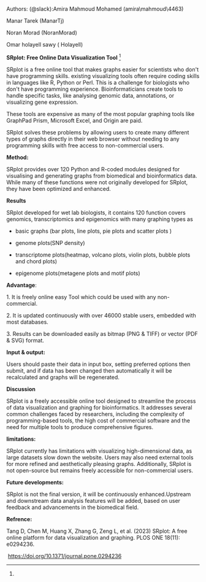 Authors: (@slack):Amira Mahmoud Mohamed (amira\\mahmoud\\4463)

Manar Tarek (ManarTj)

Noran Morad (NoranMorad)

Omar holayell sawy ( Holayell)

**SRplot: Free Online Data Visualization Tool** [^1]

SRplot is a free online tool that makes graphs easier for scientists who
don't have programming skills. existing visualizing tools often require
coding skills in languages like R, Python or Perl. This is a challenge
for biologists who don't have programming experience. Bioinformaticians
create tools to handle specific tasks, like analysing genomic data,
annotations, or visualizing gene expression.

These tools are expensive as many of the most popular graphing tools
like GraphPad Prism, Microsoft Excel, and Origin are paid.

SRplot solves these problems by allowing users to create many different
types of graphs directly in their web browser without needing to any
programming skills with free access to non-commercial users.

**Method:**

SRplot provides over 120 Python and R-coded modules designed for
visualising and generating graphs from biomedical and bioinformatics
data. While many of these functions were not originally developed for
SRplot, they have been optimized and enhanced.

**Results**

SRplot developed for wet lab biologists, it contains 120 function covers
genomics, transcriptomics and epigenomics with many graphing types as

- basic graphs (bar plots, line plots, pie plots and scatter plots )

- genome plots(SNP density)

- transcriptome plots(heatmap, volcano plots, violin plots, bubble plots
  and chord plots)

- epigenome plots(metagene plots and motif plots)

**Advantage**:

1\. It is freely online easy Tool which could be used with any
non-commercial.

2\. It is updated continuously with over 46000 stable users, embedded
with most databases.

3\. Results can be downloaded easily as bitmap (PNG & TIFF) or vector
(PDF & SVG) format.

**Input & output:**

Users should paste their data in input box, setting preferred options
then submit, and if data has been changed then automatically it will be
recalculated and graphs will be regenerated.

**Discussion**

SRplot is a freely accessible online tool designed to streamline the
process of data visualization and graphing for bioinformatics. It
addresses several common challenges faced by researchers, including the
complexity of programming-based tools, the high cost of commercial
software and the need for multiple tools to produce comprehensive
figures.

**limitations:**

SRplot currently has limitations with visualizing high-dimensional data,
as large datasets slow down the website. Users may also need external
tools for more refined and aesthetically pleasing graphs. Additionally,
SRplot is not open-source but remains freely accessible for
non-commercial users.

**Future developments:**

SRplot is not the final version, it will be continuously
enhanced.Upstream and downstream data analysis features will be added,
based on user feedback and advancements in the biomedical field.

**Refrence:**

Tang D, Chen M, Huang X, Zhang G, Zeng L, et al. (2023) SRplot: A free
online platform for data visualization and graphing. PLOS ONE 18(11):
e0294236.

 <https://doi.org/10.1371/journal.pone.0294236>

[^1]:
